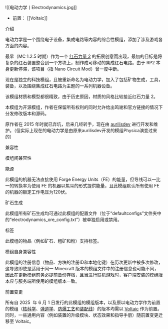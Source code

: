 ![[电动力学丨Electrodynamics.jpg]]
- 前置：
 [[Voltaic]]

介绍

电动力学是一个围绕电子设备，集成电路等内容的综合性模组，添加了涉及游戏各方面的内容。  

最早（MC 1.2.5 时期）作为一个 [红石力量 2](https://www.mcmod.cn/class/3.html "红石力量 2") 的拓展创意而出现，最初的目标是将复杂的红石装置整合到一个方块上，制作成可移动的集成红石电路。由于 RP2 本身更新停滞，该项目（指 Nano Circuit Mod）曾一度中断。

现在是独立的科技模组，且被重新命名为电动力学，加入了包括矿物生成，工具，装备，以及围绕集成红石电路为主题的一系列机器设备。

该模组材质和模型都很精致，由于历史原因，材质的风格比较接近红石力量 2。

本模组为开源模组，作者在保留所有权利的同时允许给出鸣谢和官方链接的情况下分发修改版本和源码。  

原作者在 2015 年时就已弃坑，后来几经转手，现在由 [aurilisdev](https://www.mcmod.cn/author/21615.html "aurilisdev") 进行开发和维护。（但实际上现在的电动力学是由原来aurilisdev开发的模组Physica演变过来的）

兼容性

模组间兼容性

能源

此模组的机器无法直接使用 Forge Energy Units（FE）的能量，但导线可以一比一的转换率为使用 FE 的机器以焦耳的形式提供能量，且此模组默认所有使用 FE 的机器的额定工作电压为120伏。

矿石生成

此模组所有矿石生成均可通过此模组的配置文件（位于“defaultconfigs”文件夹中的“electrodynamics_ore_config.txt”）被单独启用或禁用。

标签

此模组的物品（例如矿石、粗矿和粉）支持标签。

模组自身兼容性

此模组的注册信息（物品、方块的注册ID和本地化键）在历次更新中被多次修改，这导致即使是适用于同一 Minecraft 版本的模组文件中的注册信息也可能不同，因此在更新模组前务必提前备份存档，且当进行联机游戏时，客户端安装的模组版本应与服务端所使用的模组版本一致。

前置变更

所有自 2025  年 6 月 1 日发行的此模组的模组版本，以及原以电动力学作为前置的模组（[核科学](https://www.mcmod.cn/class/3513.html "核科学")、[弹道学](https://www.mcmod.cn/class/3944.html "弹道学")、[防爆工艺](https://www.mcmod.cn/class/5649.html "防爆工艺")和[装配线](https://www.mcmod.cn/class/3498.html "装配线")）的版本均需以 [Voltaic](https://www.mcmod.cn/class/20203.html "Voltaic") 作为前置。同时，一些通用内容（例如装置的升级模块、状态效果和指导手册）随前置变更迁移至 Voltaic。